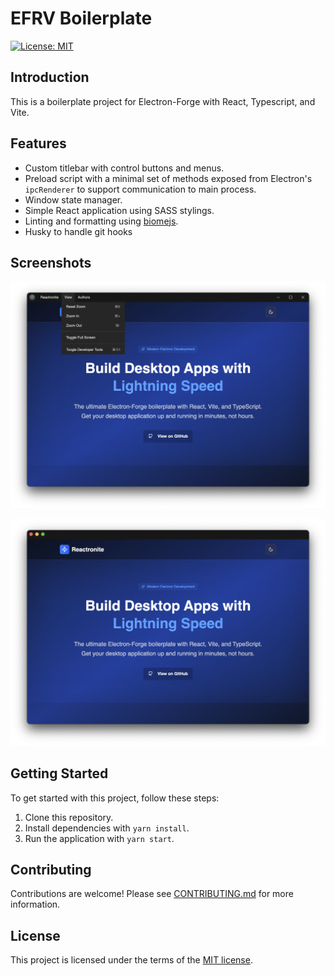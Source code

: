 # EFRV Boilerplate

[![License: MIT](https://img.shields.io/badge/License-MIT-yellow.svg)](https://opensource.org/licenses/MIT)

## Introduction

This is a boilerplate project for Electron-Forge with React, Typescript, and Vite.

## Features

- Custom titlebar with control buttons and menus.
- Preload script with a minimal set of methods exposed from Electron's `ipcRenderer` to support communication to main process.
- Window state manager.
- Simple React application using SASS stylings.
- Linting and formatting using [biomejs](https://biomejs.dev/).
- Husky to handle git hooks

## Screenshots

![Screenshot of the application on windows](./screenshots/window-win.png)

![Screenshot of the application on macOS](./screenshots/window-mac.png)

## Getting Started

To get started with this project, follow these steps:

1. Clone this repository.
2. Install dependencies with `yarn install`.
3. Run the application with `yarn start`.

## Contributing

Contributions are welcome! Please see [CONTRIBUTING.md](./CONTRIBUTING.md) for more information.

## License

This project is licensed under the terms of the [MIT license](./LICENSE).
